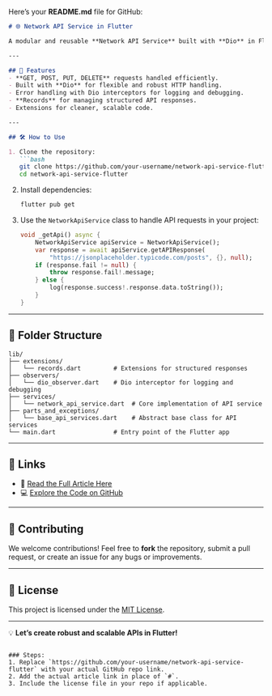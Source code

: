 Here’s your **README.md** file for GitHub:

```markdown
# 🌐 Network API Service in Flutter  

A modular and reusable **Network API Service** built with **Dio** in Flutter. This implementation emphasizes clean code, error handling, and structured responses using modern Flutter practices.

---

## 🚀 Features  
- **GET, POST, PUT, DELETE** requests handled efficiently.  
- Built with **Dio** for flexible and robust HTTP handling.  
- Error handling with Dio interceptors for logging and debugging.  
- **Records** for managing structured API responses.  
- Extensions for cleaner, scalable code.

---

## 🛠️ How to Use  

1. Clone the repository:  
   ```bash
   git clone https://github.com/your-username/network-api-service-flutter.git
   cd network-api-service-flutter
   ```  

2. Install dependencies:  
   ```bash
   flutter pub get
   ```  

3. Use the `NetworkApiService` class to handle API requests in your project:  
   ```dart
   void _getApi() async {
       NetworkApiService apiService = NetworkApiService();
       var response = await apiService.getAPIResponse(
           "https://jsonplaceholder.typicode.com/posts", {}, null);
       if (response.fail != null) {
           throw response.fail!.message;
       } else {
           log(response.success!.response.data.toString());
       }
   }
   ```

---

## 📂 Folder Structure  

```plaintext
lib/
├── extensions/
│   └── records.dart         # Extensions for structured responses
├── observers/
│   └── dio_observer.dart    # Dio interceptor for logging and debugging
├── services/
│   └── network_api_service.dart  # Core implementation of API service
├── parts_and_exceptions/
│   └── base_api_services.dart    # Abstract base class for API services
└── main.dart                # Entry point of the Flutter app
```

---

## 🔗 Links  

- 📖 [Read the Full Article Here](#)  
- 💻 [Explore the Code on GitHub](https://github.com/your-username/network-api-service-flutter)  

---

## 🤝 Contributing  

We welcome contributions! Feel free to **fork** the repository, submit a pull request, or create an issue for any bugs or improvements.  

---

## 📜 License  

This project is licensed under the [MIT License](LICENSE).  

---

💡 **Let’s create robust and scalable APIs in Flutter!**  
```

### Steps:  
1. Replace `https://github.com/your-username/network-api-service-flutter` with your actual GitHub repo link.  
2. Add the actual article link in place of `#`.  
3. Include the license file in your repo if applicable.
